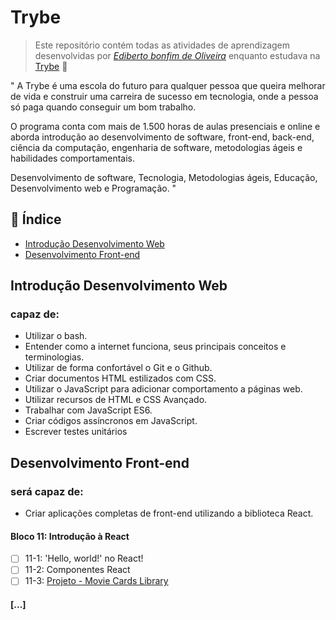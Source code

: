 # Trybe

> Este repositório contém todas as atividades de aprendizagem desenvolvidas por _[Ediberto bonfim de Oliveira](https://www.linkedin.com/in/ediberto-b-oliveira-872926178/)_ enquanto estudava na [Trybe](https://www.betrybe.com/) :rocket:

" A Trybe é uma escola do futuro para qualquer pessoa que queira
melhorar de vida e construir uma carreira de sucesso em tecnologia,
onde a pessoa só paga quando conseguir um bom trabalho.

O programa conta com mais de 1.500 horas de aulas presenciais e online e aborda
introdução ao desenvolvimento de software, front-end, back-end, ciência da computação,
engenharia de software, metodologias ágeis e habilidades comportamentais.

Desenvolvimento de software, Tecnologia, Metodologias ágeis, Educação, Desenvolvimento web e Programação. "

## :pushpin: Índice

- [Introdução Desenvolvimento Web](https://github.com/edibertooliveira/trybe-exercicios/tree/master/Fundamentos%20do%20Desenvolvimento%20Web)
- [Desenvolvimento Front-end](#Desenvolvimento-Front-end)

## Introdução Desenvolvimento Web

### capaz de:

- Utilizar o bash.
- Entender como a internet funciona, seus principais conceitos e terminologias.
- Utilizar de forma confortável o Git e o Github.
- Criar documentos HTML estilizados com CSS.
- Utilizar o JavaScript para adicionar comportamento a páginas web.
- Utilizar recursos de HTML e CSS Avançado.
- Trabalhar com JavaScript ES6.
- Criar códigos assíncronos em JavaScript.
- Escrever testes unitários

## Desenvolvimento Front-end

### será capaz de:

- Criar aplicações completas de front-end utilizando a biblioteca React.

#### Bloco 11: Introdução à React

- [ ] 11-1: 'Hello, world!' no React!
- [ ] 11-2: Componentes React
- [ ] 11-3: [Projeto - Movie Cards Library]()

#### [...]
